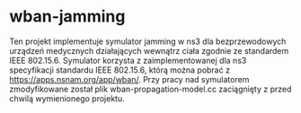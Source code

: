# wban-jamming
Ten projekt implementuje symulator jamming w ns3 dla bezprzewodowych urządzeń medycznych działających wewnątrz ciała zgodnie ze standardem IEEE 802.15.6. Symulator korzysta z zaimplementowanej dla ns3 specyfikacji standardu IEEE 802.15.6, którą można pobrać z https://apps.nsnam.org/app/wban/. Przy pracy nad symulatorem zmodyfikowane został plik wban-propagation-model.cc zaciągnięty z przed chwilą wymienionego projektu.
